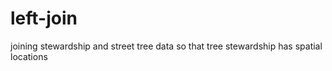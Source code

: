 # left-join
joining stewardship and street tree data so that tree stewardship has spatial locations
